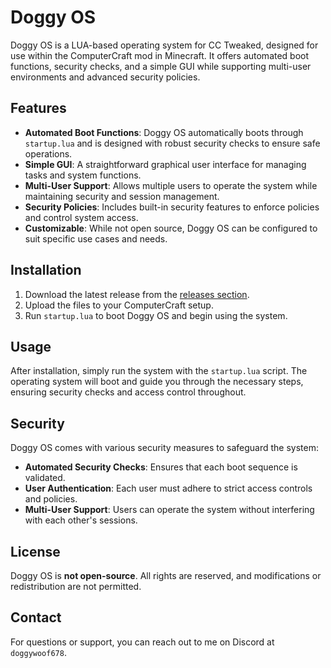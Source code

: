 # Doggy OS

Doggy OS is a LUA-based operating system for CC Tweaked, designed for use within the ComputerCraft mod in Minecraft. It offers automated boot functions, security checks, and a simple GUI while supporting multi-user environments and advanced security policies.

## Features
- **Automated Boot Functions**: Doggy OS automatically boots through `startup.lua` and is designed with robust security checks to ensure safe operations.
- **Simple GUI**: A straightforward graphical user interface for managing tasks and system functions.
- **Multi-User Support**: Allows multiple users to operate the system while maintaining security and session management.
- **Security Policies**: Includes built-in security features to enforce policies and control system access.
- **Customizable**: While not open source, Doggy OS can be configured to suit specific use cases and needs.

## Installation
1. Download the latest release from the [releases section](https://github.com/yourusername/Doggy-OS/releases).
2. Upload the files to your ComputerCraft setup.
3. Run `startup.lua` to boot Doggy OS and begin using the system.

## Usage
After installation, simply run the system with the `startup.lua` script. The operating system will boot and guide you through the necessary steps, ensuring security checks and access control throughout.

## Security
Doggy OS comes with various security measures to safeguard the system:
- **Automated Security Checks**: Ensures that each boot sequence is validated.
- **User Authentication**: Each user must adhere to strict access controls and policies.
- **Multi-User Support**: Users can operate the system without interfering with each other's sessions.

## License
Doggy OS is **not open-source**. All rights are reserved, and modifications or redistribution are not permitted.

## Contact
For questions or support, you can reach out to me on Discord at `doggywoof678`.
